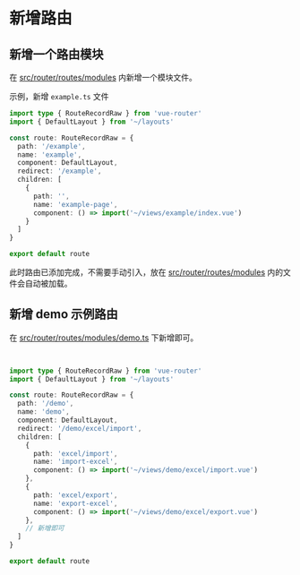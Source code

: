 # 新增路由

## 新增一个路由模块

在 [src/router/routes/modules](https://github.com/Hongbusi/vue-hbs-admin/tree/master/src/router/routes/modules) 内新增一个模块文件。

示例，新增 `example.ts` 文件

``` ts
import type { RouteRecordRaw } from 'vue-router'
import { DefaultLayout } from '~/layouts'

const route: RouteRecordRaw = {
  path: '/example',
  name: 'example',
  component: DefaultLayout,
  redirect: '/example',
  children: [
    {
      path: '',
      name: 'example-page',
      component: () => import('~/views/example/index.vue')
    }
  ]
}

export default route
```

此时路由已添加完成，不需要手动引入，放在 [src/router/routes/modules](https://github.com/Hongbusi/vue-hbs-admin/tree/master/src/router/routes/modules) 内的文件会自动被加载。

## 新增 demo 示例路由

在 [src/router/routes/modules/demo.ts](https://github.com/Hongbusi/vue-hbs-admin/blob/master/src/router/routes/modules/demo.ts) 下新增即可。

``` ts

   
import type { RouteRecordRaw } from 'vue-router'
import { DefaultLayout } from '~/layouts'

const route: RouteRecordRaw = {
  path: '/demo',
  name: 'demo',
  component: DefaultLayout,
  redirect: '/demo/excel/import',
  children: [
    {
      path: 'excel/import',
      name: 'import-excel',
      component: () => import('~/views/demo/excel/import.vue')
    },
    {
      path: 'excel/export',
      name: 'export-excel',
      component: () => import('~/views/demo/excel/export.vue')
    },
    // 新增即可
  ]
}

export default route
```
